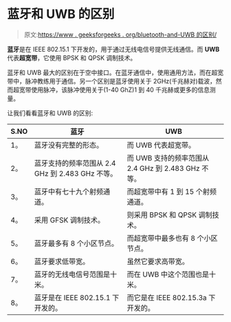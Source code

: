 # 蓝牙和 UWB 的区别

> 原文:[https://www . geeksforgeeks . org/bluetooth-and-UWB 的区别/](https://www.geeksforgeeks.org/difference-between-bluetooth-and-uwb/)

**蓝牙**是在 IEEE 802.15.1 下开发的，用于通过无线电信号提供无线通信。而 **UWB** 代表**超宽带**，它使用 BPSK 和 QPSK 调制技术。

蓝牙和 UWB 最大的区别在于空中接口。在蓝牙通信中，使用通用方法，而在超宽带中，脉冲教练用于通信。另一个区别是蓝牙使用关于 2GHz(千兆赫对)载波，然而超宽带使用脉冲，该脉冲使用关于(1-40 GhZ)1 到 40 千兆赫或更多的信息测量。

让我们看看蓝牙和 UWB 的区别:

| S.NO | 蓝牙 | UWB |
| --- | --- | --- |
| 1。 | 蓝牙没有完整的形态。 | 而 UWB 代表超宽带。 |
| 2。 | 蓝牙支持的频率范围从 2.4 GHz 到 2.483 GHz 不等。 | 而 UWB 支持的频率范围从 2.4 GHz 到 2.483 GHz 不等。 |
| 3。 | 蓝牙中有七十九个射频通道。 | 而超宽带中有 1 到 15 个射频通道。 |
| 4。 | 采用 GFSK 调制技术。 | 则采用 BPSK 和 QPSK 调制技术。 |
| 5。 | 蓝牙最多有 8 个小区节点。 | 而超宽带中最多也有 8 个小区节点。 |
| 6。 | 蓝牙要求低带宽。 | 虽然它要求高带宽。 |
| 7。 | 蓝牙的无线电信号范围是十米。 | 而在 UWB 中这个范围也是十米。 |
| 8。 | 蓝牙是在 IEEE 802.15.1 下开发的。 | 而它是在 IEEE 802.15.3a 下开发的。 |
